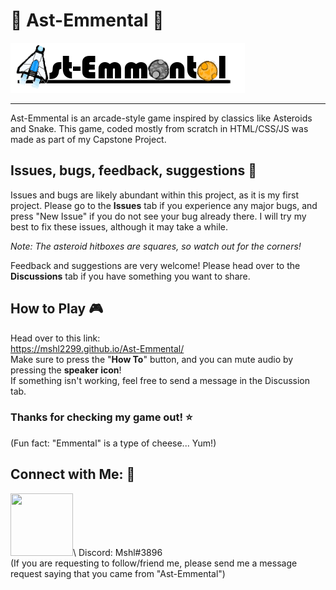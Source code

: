 # :rocket: Ast-Emmental :cheese:
![AstEmmental Title](AstEmmentalTitle.png)

---
Ast-Emmental is an arcade-style game inspired by classics like Asteroids and Snake. 
This game, coded mostly from scratch in HTML/CSS/JS was made as part of my Capstone Project.

## Issues, bugs, feedback, suggestions :ant:
Issues and bugs are likely abundant within this project, as it is my first project.
Please go to the **Issues** tab if you experience any major bugs, and press "New Issue" if you do not see your bug already there.
I will try my best to fix these issues, although it may take a while.

*Note: The asteroid hitboxes are squares, so watch out for the corners!*

Feedback and suggestions are very welcome! Please head over to the **Discussions** tab if you have something you want to share.

## How to Play :video_game:
Head over to this link: \
https://mshl2299.github.io/Ast-Emmental/ \
Make sure to press the "**How To**" button, and you can mute audio by pressing the **speaker icon**!\
If something isn't working, feel free to send a message in the Discussion tab.

### Thanks for checking my game out! :star:

(Fun fact: "Emmental" is a type of cheese... Yum!)

## Connect with Me: :speech_balloon:
[<img src="https://raw.githubusercontent.com/rahuldkjain/github-profile-readme-generator/master/src/images/icons/Social/instagram.svg" width="100" height="100">](https://instagram.com/mshl_1209_)\
Discord: Mshl#3896\
(If you are requesting to follow/friend me, please send me a message request saying that you came from "Ast-Emmental")
